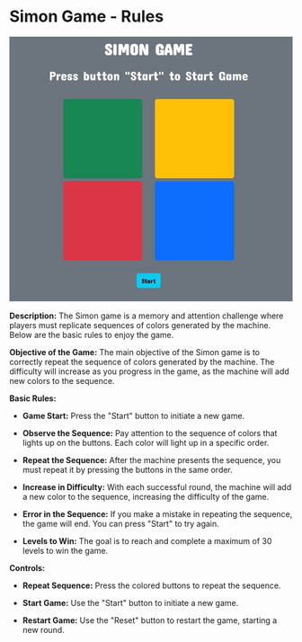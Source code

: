 
# Simon Game - Rules

![Simon Game_done](https://github.com/EkvKira/Simon-Game_en/blob/main/Simon_Game.jpg)

**Description:**
The Simon game is a memory and attention challenge where players must replicate sequences of colors generated by the machine. Below are the basic rules to enjoy the game.

**Objective of the Game:**
The main objective of the Simon game is to correctly repeat the sequence of colors generated by the machine. The difficulty will increase as you progress in the game, as the machine will add new colors to the sequence.

**Basic Rules:**

* __Game Start:__
Press the "Start" button to initiate a new game.

* __Observe the Sequence:__
Pay attention to the sequence of colors that lights up on the buttons. Each color will light up in a specific order.

* __Repeat the Sequence:__
After the machine presents the sequence, you must repeat it by pressing the buttons in the same order.

* __Increase in Difficulty:__
With each successful round, the machine will add a new color to the sequence, increasing the difficulty of the game.

* __Error in the Sequence:__
If you make a mistake in repeating the sequence, the game will end. You can press "Start" to try again.

* __Levels to Win:__
The goal is to reach and complete a maximum of 30 levels to win the game.

**Controls:**

* __Repeat Sequence:__
Press the colored buttons to repeat the sequence.

* __Start Game:__
Use the "Start" button to initiate a new game.

* __Restart Game:__
Use the "Reset" button to restart the game, starting a new round.

